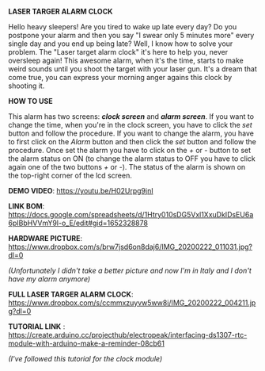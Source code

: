 **LASER TARGER ALARM CLOCK**

Hello heavy sleepers! Are you tired to wake up late every day? Do you postpone your alarm and then you say "I swear only 5 minutes more"
every single day and you end up being late? Well, I know how to solve your problem. The "Laser target alarm clock" it's here to help you, 
never oversleep again! This awesome alarm, when it's the time, starts to make weird sounds until you shoot the target with your laser gun. It's a dream that come true, you can express your morning anger agains this clock by shooting it. 

**HOW TO USE**

This alarm has two screens: ***clock screen*** and ***alarm screen***. 
If you want to change the time, when you're in the clock screen, you have to click the *set* button and follow the procedure. If you want to change the alarm, you have to first click on the *Alarm* button and then click the *set* button and follow the procedure. Once set the alarm you have to click on the *+* or *-* button to set the alarm status on ON (to change the alarm status to OFF you have to click again one of the two buttons *+* or *-*). The status of the alarm is shown on the top-right corner of the lcd screen.

**DEMO VIDEO**: https://youtu.be/H02Urpg9jnI


**LINK BOM**: https://docs.google.com/spreadsheets/d/1Htry010sDG5Vxl1XxuDkIDsEU6a6pIBbHVVmY9l-o_E/edit#gid=1652328878


**HARDWARE PICTURE**: https://www.dropbox.com/s/brw7jsd6on8daj6/IMG_20200222_011031.jpg?dl=0 

*(Unfortunately I didn't take a better picture and now I'm in Italy and I don't have my alarm anymore)*


**FULL LASER TARGER ALARM CLOCK**: https://www.dropbox.com/s/ccmmxzuyvw5ww8i/IMG_20200222_004211.jpg?dl=0


**TUTORIAL LINK** : https://create.arduino.cc/projecthub/electropeak/interfacing-ds1307-rtc-module-with-arduino-make-a-reminder-08cb61

*(I've followed this tutorial for the clock module)*



